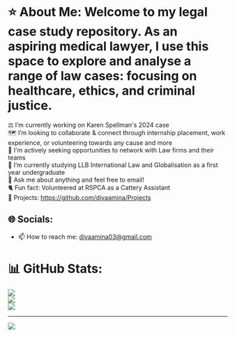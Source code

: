 # ⭐ About Me: Welcome to my legal case study repository. As an aspiring medical lawyer, I use this space to explore and analyse a range of law cases: focusing on healthcare, ethics, and criminal justice.

⚖️ I’m currently working on Karen Spellman's 2024 case <br> 🗺️ I’m looking to collaborate & connect through internship placement, work experience, or volunteering towards any cause and more <br>🤝 I'm actively seeking opportunities to network with Law firms and their teams <br>🌱 I’m currently studying LLB International Law and Globalisation as a first year undergraduate <br>💬 Ask me about anything and feel free to email! <br> 🐈 Fun fact: Volunteered at RSPCA as a Cattery Assistant <br> 💼 Projects: https://github.com/diyaamina/Projects


## 🌐 Socials:
- 📫 How to reach me: diyaamina03@gmail.com
# 📊 GitHub Stats:
![](https://github-readme-stats.vercel.app/api?username=diyaamina&theme=dark&hide_border=false&include_all_commits=false&count_private=false)<br/>
![](https://nirzak-streak-stats.vercel.app/?user=diyaamina&theme=dark&hide_border=false)<br/>
![](https://github-readme-stats.vercel.app/api/top-langs/?username=diyaamina&theme=dark&hide_border=false&include_all_commits=false&count_private=false&layout=compact)

---
[![](https://visitcount.itsvg.in/api?id=diyaamina&icon=0&color=0)](https://visitcount.itsvg.in)

<!-- Proudly created with GPRM ( https://gprm.itsvg.in ) -->

